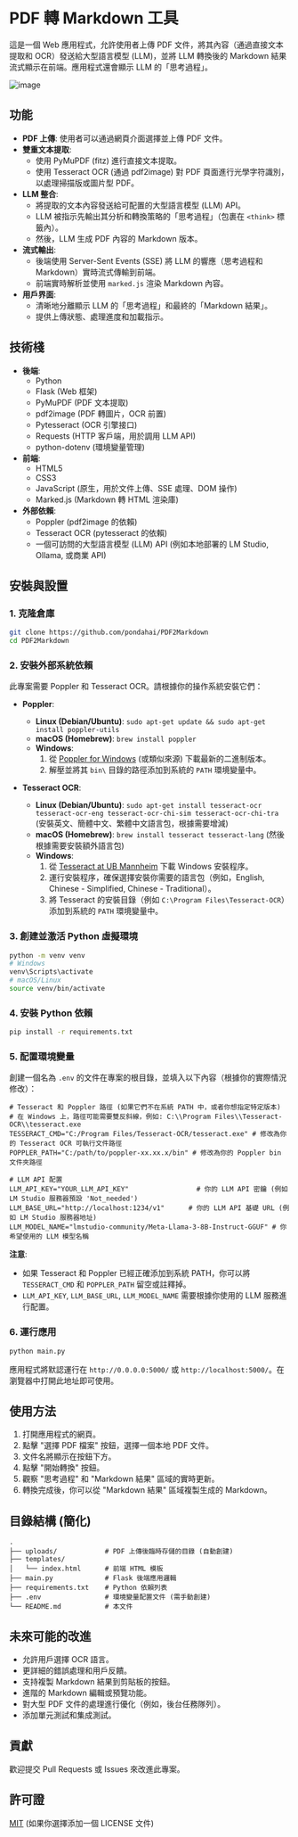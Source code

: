 # PDF 轉 Markdown 工具

這是一個 Web 應用程式，允許使用者上傳 PDF 文件，將其內容（通過直接文本提取和 OCR）發送給大型語言模型 (LLM)，並將 LLM 轉換後的 Markdown 結果流式顯示在前端。應用程式還會顯示 LLM 的「思考過程」。

![image](https://github.com/user-attachments/assets/382409f5-ef5f-46c4-acc3-5ea534d934f9)

## 功能

*   **PDF 上傳**: 使用者可以通過網頁介面選擇並上傳 PDF 文件。
*   **雙重文本提取**:
    *   使用 PyMuPDF (fitz) 進行直接文本提取。
    *   使用 Tesseract OCR (通過 pdf2image) 對 PDF 頁面進行光學字符識別，以處理掃描版或圖片型 PDF。
*   **LLM 整合**:
    *   將提取的文本內容發送給可配置的大型語言模型 (LLM) API。
    *   LLM 被指示先輸出其分析和轉換策略的「思考過程」（包裹在 `<think>` 標籤內）。
    *   然後，LLM 生成 PDF 內容的 Markdown 版本。
*   **流式輸出**:
    *   後端使用 Server-Sent Events (SSE) 將 LLM 的響應（思考過程和 Markdown）實時流式傳輸到前端。
    *   前端實時解析並使用 `marked.js` 渲染 Markdown 內容。
*   **用戶界面**:
    *   清晰地分離顯示 LLM 的「思考過程」和最終的「Markdown 結果」。
    *   提供上傳狀態、處理進度和加載指示。

## 技術棧

*   **後端**:
    *   Python
    *   Flask (Web 框架)
    *   PyMuPDF (PDF 文本提取)
    *   pdf2image (PDF 轉圖片，OCR 前置)
    *   Pytesseract (OCR 引擎接口)
    *   Requests (HTTP 客戶端，用於調用 LLM API)
    *   python-dotenv (環境變量管理)
*   **前端**:
    *   HTML5
    *   CSS3
    *   JavaScript (原生，用於文件上傳、SSE 處理、DOM 操作)
    *   Marked.js (Markdown 轉 HTML 渲染庫)
*   **外部依賴**:
    *   Poppler (pdf2image 的依賴)
    *   Tesseract OCR (pytesseract 的依賴)
    *   一個可訪問的大型語言模型 (LLM) API (例如本地部署的 LM Studio, Ollama, 或商業 API)

## 安裝與設置

### 1. 克隆倉庫

```bash
git clone https://github.com/pondahai/PDF2Markdown
cd PDF2Markdown
```

### 2. 安裝外部系統依賴

此專案需要 Poppler 和 Tesseract OCR。請根據你的操作系統安裝它們：

*   **Poppler**:
    *   **Linux (Debian/Ubuntu)**: `sudo apt-get update && sudo apt-get install poppler-utils`
    *   **macOS (Homebrew)**: `brew install poppler`
    *   **Windows**:
        1.  從 [Poppler for Windows](https://github.com/oschwartz10612/poppler-windows/releases/) (或類似來源) 下載最新的二進制版本。
        2.  解壓並將其 `bin\` 目錄的路徑添加到系統的 `PATH` 環境變量中。

*   **Tesseract OCR**:
    *   **Linux (Debian/Ubuntu)**: `sudo apt-get install tesseract-ocr tesseract-ocr-eng tesseract-ocr-chi-sim tesseract-ocr-chi-tra` (安裝英文、簡體中文、繁體中文語言包，根據需要增減)
    *   **macOS (Homebrew)**: `brew install tesseract tesseract-lang` (然後根據需要安裝額外語言包)
    *   **Windows**:
        1.  從 [Tesseract at UB Mannheim](https://github.com/UB-Mannheim/tesseract/wiki) 下載 Windows 安裝程序。
        2.  運行安裝程序，確保選擇安裝你需要的語言包（例如，English, Chinese - Simplified, Chinese - Traditional）。
        3.  將 Tesseract 的安裝目錄（例如 `C:\Program Files\Tesseract-OCR`）添加到系統的 `PATH` 環境變量中。

### 3. 創建並激活 Python 虛擬環境

```bash
python -m venv venv
# Windows
venv\Scripts\activate
# macOS/Linux
source venv/bin/activate
```

### 4. 安裝 Python 依賴

```bash
pip install -r requirements.txt
```

### 5. 配置環境變量

創建一個名為 `.env` 的文件在專案的根目錄，並填入以下內容（根據你的實際情況修改）：

```env
# Tesseract 和 Poppler 路徑 (如果它們不在系統 PATH 中，或者你想指定特定版本)
# 在 Windows 上，路徑可能需要雙反斜線，例如: C:\\Program Files\\Tesseract-OCR\\tesseract.exe
TESSERACT_CMD="C:/Program Files/Tesseract-OCR/tesseract.exe" # 修改為你的 Tesseract OCR 可執行文件路徑
POPPLER_PATH="C:/path/to/poppler-xx.xx.x/bin" # 修改為你的 Poppler bin 文件夾路徑

# LLM API 配置
LLM_API_KEY="YOUR_LLM_API_KEY"                 # 你的 LLM API 密鑰 (例如 LM Studio 服務器預設 'Not_needed')
LLM_BASE_URL="http://localhost:1234/v1"      # 你的 LLM API 基礎 URL (例如 LM Studio 服務器地址)
LLM_MODEL_NAME="lmstudio-community/Meta-Llama-3-8B-Instruct-GGUF" # 你希望使用的 LLM 模型名稱
```

**注意**:
*   如果 Tesseract 和 Poppler 已經正確添加到系統 PATH，你可以將 `TESSERACT_CMD` 和 `POPPLER_PATH` 留空或註釋掉。
*   `LLM_API_KEY`, `LLM_BASE_URL`, `LLM_MODEL_NAME` 需要根據你使用的 LLM 服務進行配置。

### 6. 運行應用

```bash
python main.py
```

應用程式將默認運行在 `http://0.0.0.0:5000/` 或 `http://localhost:5000/`。在瀏覽器中打開此地址即可使用。

## 使用方法

1.  打開應用程式的網頁。
2.  點擊 "選擇 PDF 檔案" 按鈕，選擇一個本地 PDF 文件。
3.  文件名將顯示在按鈕下方。
4.  點擊 "開始轉換" 按鈕。
5.  觀察 "思考過程" 和 "Markdown 結果" 區域的實時更新。
6.  轉換完成後，你可以從 "Markdown 結果" 區域複製生成的 Markdown。

## 目錄結構 (簡化)

```
.
├── uploads/            # PDF 上傳後臨時存儲的目錄 (自動創建)
├── templates/
│   └── index.html      # 前端 HTML 模板
├── main.py             # Flask 後端應用邏輯
├── requirements.txt    # Python 依賴列表
├── .env                # 環境變量配置文件 (需手動創建)
└── README.md           # 本文件
```

## 未來可能的改進

*   允許用戶選擇 OCR 語言。
*   更詳細的錯誤處理和用戶反饋。
*   支持複製 Markdown 結果到剪貼板的按鈕。
*   進階的 Markdown 編輯或預覽功能。
*   對大型 PDF 文件的處理進行優化（例如，後台任務隊列）。
*   添加單元測試和集成測試。

## 貢獻

歡迎提交 Pull Requests 或 Issues 來改進此專案。

## 許可證

[MIT](LICENSE) (如果你選擇添加一個 LICENSE 文件)
